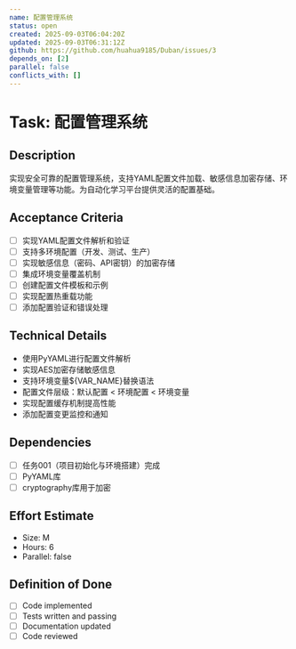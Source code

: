 ```yaml
---
name: 配置管理系统
status: open
created: 2025-09-03T06:04:20Z
updated: 2025-09-03T06:31:12Z
github: https://github.com/huahua9185/Duban/issues/3
depends_on: [2]
parallel: false
conflicts_with: []
---
```


# Task: 配置管理系统

## Description
实现安全可靠的配置管理系统，支持YAML配置文件加载、敏感信息加密存储、环境变量管理等功能。为自动化学习平台提供灵活的配置基础。

## Acceptance Criteria
- [ ] 实现YAML配置文件解析和验证
- [ ] 支持多环境配置（开发、测试、生产）
- [ ] 实现敏感信息（密码、API密钥）的加密存储
- [ ] 集成环境变量覆盖机制
- [ ] 创建配置文件模板和示例
- [ ] 实现配置热重载功能
- [ ] 添加配置验证和错误处理

## Technical Details
- 使用PyYAML进行配置文件解析
- 实现AES加密存储敏感信息
- 支持环境变量${VAR_NAME}替换语法
- 配置文件层级：默认配置 < 环境配置 < 环境变量
- 实现配置缓存机制提高性能
- 添加配置变更监控和通知

## Dependencies
- [ ] 任务001（项目初始化与环境搭建）完成
- [ ] PyYAML库
- [ ] cryptography库用于加密

## Effort Estimate
- Size: M
- Hours: 6
- Parallel: false

## Definition of Done
- [ ] Code implemented
- [ ] Tests written and passing
- [ ] Documentation updated
- [ ] Code reviewed
